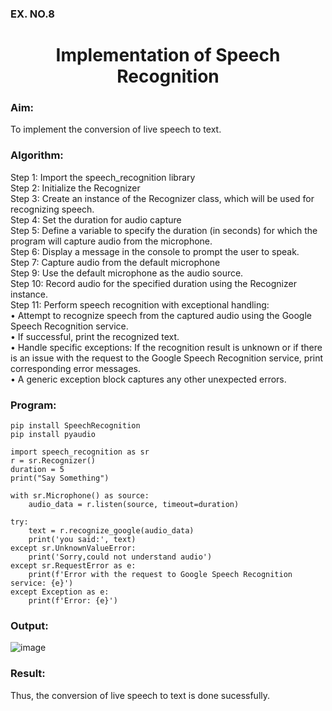<H3>EX. NO.8</H3>
<H1 ALIGN =CENTER>Implementation of Speech Recognition</H1>
<H3>Aim:</H3> 
 To implement the conversion of live speech to text.<BR>
<h3>Algorithm:</h3>
Step 1: Import the speech_recognition library<Br>
Step 2: Initialize the Recognizer<Br>
Step 3: Create an instance of the Recognizer class, which will be used for recognizing speech.<Br>
Step 4: Set the duration for audio capture<Br>
Step 5: Define a variable to specify the duration (in seconds) for which the program will capture audio from the microphone.<Br>
Step 6: Display a message in the console to prompt the user to speak.<Br>
Step 7: Capture audio from the default microphone<Br>
Step 9: Use the default microphone as the audio source.<Br>
Step 10: Record audio for the specified duration using the Recognizer instance.<Br>
Step 11: Perform speech recognition with exceptional handling:<Br>
•	Attempt to recognize speech from the captured audio using the Google Speech Recognition service.<Br>
•	If successful, print the recognized text.<Br>
•	Handle specific exceptions: If the recognition result is unknown or if there is an issue with the request to the Google Speech Recognition service, print corresponding error messages.<Br>
•	A generic exception block captures any other unexpected errors.<Br>

<H3>Program:</H3>

```
pip install SpeechRecognition
pip install pyaudio

import speech_recognition as sr
r = sr.Recognizer()
duration = 5
print("Say Something")

with sr.Microphone() as source:
    audio_data = r.listen(source, timeout=duration)

try:
    text = r.recognize_google(audio_data)
    print('you said:', text)
except sr.UnknownValueError:
    print('Sorry,could not understand audio')
except sr.RequestError as e:
    print(f'Error with the request to Google Speech Recognition service: {e}')
except Exception as e:
    print(f'Error: {e}')
```

<H3> Output:</H3>

![image](https://github.com/mathes6112004/Ex-8--AAI/assets/119477782/9a4e7afd-afea-4bfc-ae4c-724991d33671)

<H3> Result:</H3>
Thus, the conversion of live speech to text is done sucessfully.
